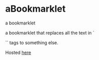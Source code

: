 # aBookmarklet
a bookmarklet

a bookmarklet that replaces all the text in `<p>`` tags to something else.

Hosted [here](https://ajbajb.github.io/aBookmarklet/)
